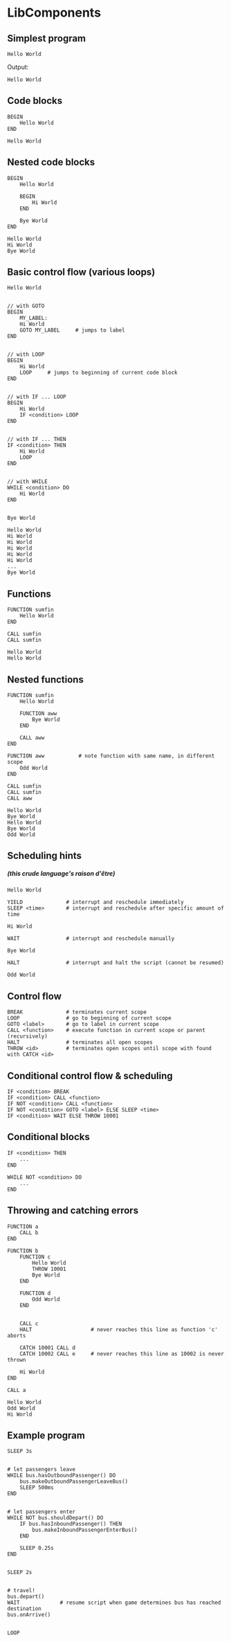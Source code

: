 LibComponents
=============



## Simplest program
```
Hello World
```
Output:
```
Hello World
```


## Code blocks
```
BEGIN
	Hello World
END
```
```
Hello World
```


## Nested code blocks
```
BEGIN
	Hello World
	
	BEGIN
		Hi World
	END
	
	Bye World
END
```
```
Hello World
Hi World
Bye World
```

## Basic control flow (various loops)
```
Hello World


// with GOTO
BEGIN
	MY_LABEL:
	Hi World
	GOTO MY_LABEL     # jumps to label
END


// with LOOP
BEGIN
	Hi World
	LOOP     # jumps to beginning of current code block
END


// with IF ... LOOP
BEGIN
	Hi World
	IF <condition> LOOP
END


// with IF ... THEN
IF <condition> THEN
	Hi World
	LOOP
END


// with WHILE
WHILE <condition> DO
	Hi World
END


Bye World
```
```
Hello World
Hi World
Hi World
Hi World
Hi World
Hi World
...
Bye World
```


## Functions
```
FUNCTION sumfin
	Hello World
END

CALL sumfin
CALL sumfin
```
```
Hello World
Hello World
```

## Nested functions
```
FUNCTION sumfin
	Hello World
	
	FUNCTION aww
		Bye World
	END
	
	CALL aww
END

FUNCTION aww           # note function with same name, in different scope
	Odd World
END

CALL sumfin
CALL sumfin
CALL aww
```
```
Hello World
Bye World
Hello World
Bye World
Odd World
```


## Scheduling hints
##### (this crude language's *raison d'être*)
```
Hello World

YIELD              # interrupt and reschedule immediately
SLEEP <time>       # interrupt and reschedule after specific amount of time

Hi World

WAIT               # interrupt and reschedule manually

Bye World

HALT               # interrupt and halt the script (cannot be resumed)

Odd World
```

## Control flow
```
BREAK              # terminates current scope
LOOP               # go to beginning of current scope
GOTO <label>       # go to label in current scope
CALL <function>    # execute function in current scope or parent (recursively)
HALT               # terminates all open scopes
THROW <id>         # terminates open scopes until scope with found with CATCH <id>
```

## Conditional control flow & scheduling
```
IF <condition> BREAK
IF <condition> CALL <function>
IF NOT <condition> CALL <function>
IF NOT <condition> GOTO <label> ELSE SLEEP <time>
IF <condition> WAIT ELSE THROW 10001
```

## Conditional blocks
```
IF <condition> THEN
	...
END

WHILE NOT <condition> DO
	...
END
```

## Throwing and catching errors
```
FUNCTION a
	CALL b
END

FUNCTION b
	FUNCTION c
		Hello World
		THROW 10001
		Bye World
	END
	
	FUNCTION d
		Odd World
	END
	
	
	CALL c
	HALT                   # never reaches this line as function 'c' aborts
	
	CATCH 10001 CALL d
	CATCH 10002 CALL e     # never reaches this line as 10002 is never thrown
	
	Hi World
END

CALL a
```
```
Hello World
Odd World
Hi World
```

## Example program
```
SLEEP 3s


# let passengers leave
WHILE bus.hasOutboundPassenger() DO
	bus.makeOutboundPassengerLeaveBus()
	SLEEP 500ms
END


# let passengers enter
WHILE NOT bus.shouldDepart() DO
	IF bus.hasInboundPassenger() THEN
		bus.makeInboundPassengerEnterBus()
	END
	
	SLEEP 0.25s
END


SLEEP 2s


# travel!
bus.depart()
WAIT             # resume script when game determines bus has reached destination
bus.onArrive()


LOOP
```
